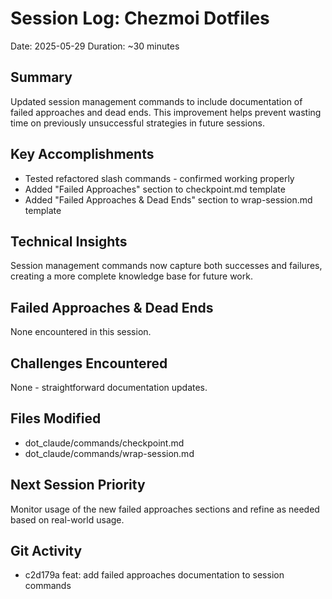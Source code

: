 # Session Log: Chezmoi Dotfiles
Date: 2025-05-29
Duration: ~30 minutes

## Summary
Updated session management commands to include documentation of failed approaches and dead ends. This improvement helps prevent wasting time on previously unsuccessful strategies in future sessions.

## Key Accomplishments
- Tested refactored slash commands - confirmed working properly
- Added "Failed Approaches" section to checkpoint.md template
- Added "Failed Approaches & Dead Ends" section to wrap-session.md template

## Technical Insights
Session management commands now capture both successes and failures, creating a more complete knowledge base for future work.

## Failed Approaches & Dead Ends
None encountered in this session.

## Challenges Encountered
None - straightforward documentation updates.

## Files Modified
- dot_claude/commands/checkpoint.md
- dot_claude/commands/wrap-session.md

## Next Session Priority
Monitor usage of the new failed approaches sections and refine as needed based on real-world usage.

## Git Activity
- c2d179a feat: add failed approaches documentation to session commands